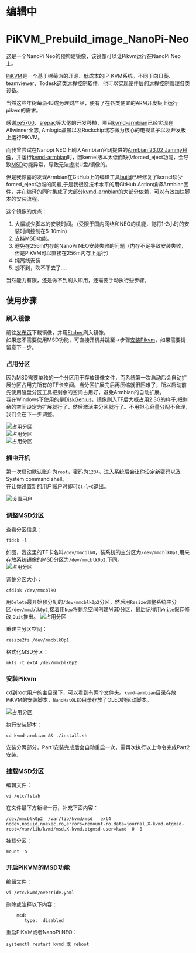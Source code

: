 # 编辑中

# PiKVM_Prebuild_image_NanoPi-Neo

这是一个NanoPi Neo的预构建镜像，该镜像可以让Pikvm运行在NanoPi Neo上。

[PiKVM](https://github.com/pikvm/pikvm)是一个基于树莓派的开源、低成本的IP-KVM系统。不同于向日葵、teamviewer、Todesk这类远程控制软件，他可以实现硬件层的远程控制管理各类设备。  

当然这些年树莓派4B成为理财产品，便有了在各类便宜的ARM开发板上运行pikvm的需求。  

感谢[xe5700](https://github.com/xe5700)、[srepac](https://github.com/srepac)等大佬的开发移植，项目[kvmd-armbian](https://github.com/srepac/kvmd-armbian)已经实现在Allwinner全志, Amlogic晶晨以及Rockchip瑞芯微为核心的电视盒子以及开发板上运行PiKVM。  

而我曾尝试在Nanopi NEO上刷入Armbian官网提供的[Armbian 23.02 Jammy镜像](https://www.armbian.com/nanopi-neo/)，并运行[kvmd-armbian](https://github.com/srepac/kvmd-armbian)时，因kernel版本太低而缺少forced_eject功能，会导致[MSD](https://docs.pikvm.org/msd/)功能异常，导致无法虚拟U盘/镜像的。  

但是我惊喜的发现Armbian在GitHub上的编译工具[build](https://github.com/armbian/build)已经修复了kernel缺少forced_eject功能的问题,于是我很没技术水平的用GitHub Action编译Armbian固件，并在编译的同时集成了大部分[kvmd-armbian](https://github.com/srepac/kvmd-armbian)的大部分依赖，可以有效加快脚本的安装流程。  

这个镜像的优点：
1. 大幅减少脚本的安装时间。（受限于国内网络和NEO的机能，能将1-2小时的安装时间控制在5-10min）
2. 支持MSD功能。
3. 避免在256m内存的NanoPi NEO安装失败的问题（内存不足导致安装失败，但是PiKVM可以直接在256m内存上运行）
4. 纯离线安装
5. 想不到，吹不下去了....

当然能力有限，还是做不到刷入即用，还需要手动执行些步骤。  

## 使用步骤  

### 刷入镜像  
前往[发布页](https://github.com/Road-tech/PiKVM_Prebuild_image_NanoPi-Neo/releases)下载镜像，并用[Etcher](https://etcher.balena.io/)刷入镜像。  
如果您不需要使用MSD功能，可直接开机并跳至->步骤[安装Pikvm](#安装Pikvm)，如果需要请留意下一步。  

### 占用分区
因为MSD需要单独的一个分区用于存放镜像文件，而系统第一次启动后会自动扩展分区占用完所有的TF卡空间。当分区扩展完后再压缩就很困难了，所以启动前先使用磁盘分区工具把剩余的空间占用好，避免Armbian的自动扩展。  
我在Windows下使用的是[DiskGenius](https://www.diskgenius.cn/)，镜像刷入TF后大概占用2.3G的样子,把剩余的空间设定为扩展就行了，然后激活主分区就行了。不用担心容量分配不合理，我们会在下一步调整。  

![占用分区](https://github.com/Road-tech/Road-blog-Figure/blob/main/PiKVM_Prebuild_image_NanoPi-Neo/PiKVM_Prebuild_image_NanoPi-Neo-04.png?raw=true)  
![占用分区](https://github.com/Road-tech/Road-blog-Figure/blob/main/PiKVM_Prebuild_image_NanoPi-Neo/PiKVM_Prebuild_image_NanoPi-Neo-05.png?raw=true)  
![占用分区](https://github.com/Road-tech/Road-blog-Figure/blob/main/PiKVM_Prebuild_image_NanoPi-Neo/PiKVM_Prebuild_image_NanoPi-Neo-06.png?raw=true)  

### 插电开机  
第一次启动默认账户为`root`，密码为`1234`。进入系统后会让你设定新密码以及System command shell。  
在让你设置新的用户账户时即可`Ctrl+C`退出。  

![设置用户](https://github.com/Road-tech/Road-blog-Figure/blob/main/PiKVM_Prebuild_image_NanoPi-Neo/PiKVM_Prebuild_image_NanoPi-Neo-01.png?raw=true)  

### 调整MSD分区
查看分区信息：   
```
fidsk -l
```  

如图，我这里的TF卡名叫`/dev/mmcblk0`，装系统的主分区为`/dev/mmcblk0p1`,用来存放系统镜像的MSD分区为`/dev/mmcblk0p2`,下同。  
![占用分区](https://github.com/Road-tech/Road-blog-Figure/blob/main/PiKVM_Prebuild_image_NanoPi-Neo/PiKVM_Prebuild_image_NanoPi-Neo-07.png?raw=true)  

调整分区大小：  

```
cfdisk /dev/mmcblk0
```   

用`Delete`最开始预分配的`/dev/mmcblk0p2`分区，然后用`Resize`调整系统主分区`/dev/mmcblk0p2`,接着用`New`将剩余空间创建MSD分区，最后记得用`Write`保存修改,`Quit`推出。
![占用分区](https://github.com/Road-tech/Road-blog-Figure/blob/main/PiKVM_Prebuild_image_NanoPi-Neo/PiKVM_Prebuild_image_NanoPi-Neo-08.png?raw=true)  

重建主分区空间：  
```
resize2fs /dev/mmcblk0p1
```  

格式化MSD分区：  
```
mkfs -t ext4 /dev/mmcblk0p2
```  

### 安装Pikvm
cd到root用户的主目录下，可以看到有两个文件夹。`kvmd-armbian`目录存放PiKVM的安装脚本，`NanoHatOLED`目录存放了OLED的驱动脚本。

![占用分区](https://github.com/Road-tech/Road-blog-Figure/blob/main/PiKVM_Prebuild_image_NanoPi-Neo/PiKVM_Prebuild_image_NanoPi-Neo-10.png?raw=true)  

执行安装脚本：  
```
cd kvmd-armbian && ./install.sh
```

安装分两部分，Part1安装完成后会自动重启一次，需再次执行以上命令完成Part2安装.  

### 挂载MSD分区
编辑文件：  
```
vi /etc/fstab
```  

在文件最下方新增一行，补充下面内容：  
```
/dev/mmcblk0p2  /var/lib/kvmd/msd   ext4  nodev,nosuid,noexec,ro,errors=remount-ro,data=journal,X-kvmd.otgmsd-root=/var/lib/kvmd/msd,X-kvmd.otgmsd-user=kvmd  0  0
```  

挂载分区：  
``` 
mount -a
```  

### 开启PiKVM的MSD功能
编辑文件：    
```
vi /etc/kvmd/override.yaml
```  

删除或注释以下内容：  
```
    msd:
       type:  disabled
```

重启PiKVM或者NanoPi NEO：      

```
systemctl restart kvmd 或 reboot
```  
